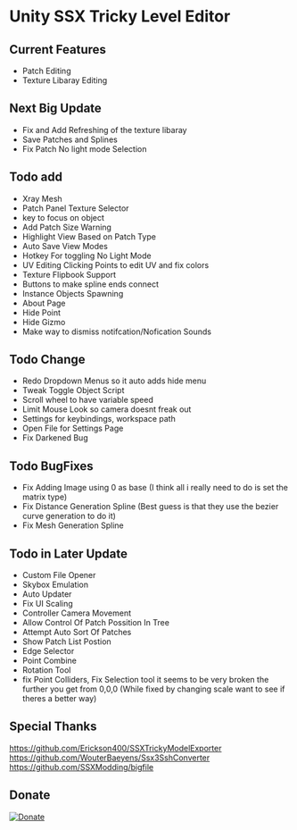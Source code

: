 # Unity SSX Tricky Level Editor

## Current Features
- Patch Editing
- Texture Libaray Editing
 
## Next Big Update
- Fix and Add Refreshing of the texture libaray
- Save Patches and Splines
- Fix Patch No light mode Selection
 
 
## Todo add
- Xray Mesh
- Patch Panel Texture Selector
- key to focus on object
- Add Patch Size Warning
- Highlight View Based on Patch Type
- Auto Save View Modes
- Hotkey For toggling No Light Mode
- UV Editing Clicking Points to edit UV and fix colors
- Texture Flipbook Support
- Buttons to make spline ends connect
- Instance Objects Spawning
- About Page
- Hide Point
- Hide Gizmo
- Make way to dismiss notifcation/Nofication Sounds

## Todo Change
- Redo Dropdown Menus so it auto adds hide menu
- Tweak Toggle Object Script
- Scroll wheel to have variable speed
- Limit Mouse Look so camera doesnt freak out
- Settings for keybindings, workspace path
- Open File for Settings Page
- Fix Darkened Bug

## Todo BugFixes
- Fix Adding Image using 0 as base (I think all i really need to do is set the matrix type)
- Fix Distance Generation Spline (Best guess is that they use the bezier curve generation to do it)
- Fix Mesh Generation Spline

## Todo in Later Update
- Custom File Opener
- Skybox Emulation
- Auto Updater
- Fix UI Scaling
- Controller Camera Movement
- Allow Control Of Patch Possition In Tree
- Attempt Auto Sort Of Patches
- Show Patch List Postion
- Edge Selector
- Point Combine
- Rotation Tool
- fix Point Colliders, Fix Selection tool it seems to be very broken the further you get from 0,0,0 (While fixed by changing scale want to see if theres a better way)

## Special Thanks
https://github.com/Erickson400/SSXTrickyModelExporter <br>
https://github.com/WouterBaeyens/Ssx3SshConverter <br>
https://github.com/SSXModding/bigfile <br>

## Donate
[![Donate](https://www.paypalobjects.com/en_AU/i/btn/btn_donateCC_LG.gif)](https://www.paypal.com/donate/?business=VT6TG8KKZM98E&no_recurring=0&currency_code=AUD)
